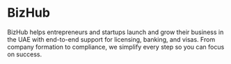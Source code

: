 # BizHub
BizHub helps entrepreneurs and startups launch and grow their business in the UAE with end-to-end support for licensing, banking, and visas. From company formation to compliance, we simplify every step so you can focus on success.
